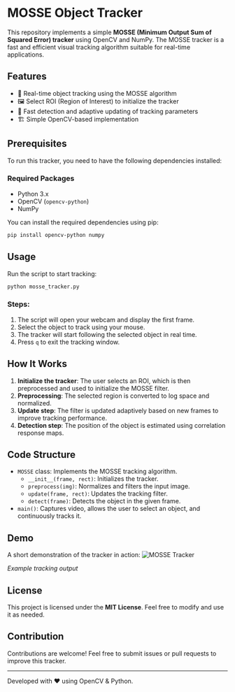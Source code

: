 # MOSSE Object Tracker

This repository implements a simple **MOSSE (Minimum Output Sum of Squared Error) tracker** using OpenCV and NumPy. The MOSSE tracker is a fast and efficient visual tracking algorithm suitable for real-time applications.

## Features
- 🚀 Real-time object tracking using the MOSSE algorithm
- 🖼️ Select ROI (Region of Interest) to initialize the tracker
- 🔄 Fast detection and adaptive updating of tracking parameters
- 🏗️ Simple OpenCV-based implementation

## Prerequisites
To run this tracker, you need to have the following dependencies installed:

### Required Packages
- Python 3.x
- OpenCV (`opencv-python`)
- NumPy

You can install the required dependencies using pip:
```sh
pip install opencv-python numpy
```

## Usage
Run the script to start tracking:
```sh
python mosse_tracker.py
```

### Steps:
1. The script will open your webcam and display the first frame.
2. Select the object to track using your mouse.
3. The tracker will start following the selected object in real time.
4. Press `q` to exit the tracking window.

## How It Works
1. **Initialize the tracker**: The user selects an ROI, which is then preprocessed and used to initialize the MOSSE filter.
2. **Preprocessing**: The selected region is converted to log space and normalized.
3. **Update step**: The filter is updated adaptively based on new frames to improve tracking performance.
4. **Detection step**: The position of the object is estimated using correlation response maps.

## Code Structure
- `MOSSE` class: Implements the MOSSE tracking algorithm.
  - `__init__(frame, rect)`: Initializes the tracker.
  - `preprocess(img)`: Normalizes and filters the input image.
  - `update(frame, rect)`: Updates the tracking filter.
  - `detect(frame)`: Detects the object in the given frame.
- `main()`: Captures video, allows the user to select an object, and continuously tracks it.

## Demo
A short demonstration of the tracker in action:
![MOSSE Tracker](https://upload.wikimedia.org/wikipedia/commons/5/5f/Kalman_filter_tracking.gif)

*Example tracking output*

## License
This project is licensed under the **MIT License**. Feel free to modify and use it as needed.

## Contribution
Contributions are welcome! Feel free to submit issues or pull requests to improve this tracker.

---
Developed with ❤️ using OpenCV & Python.

